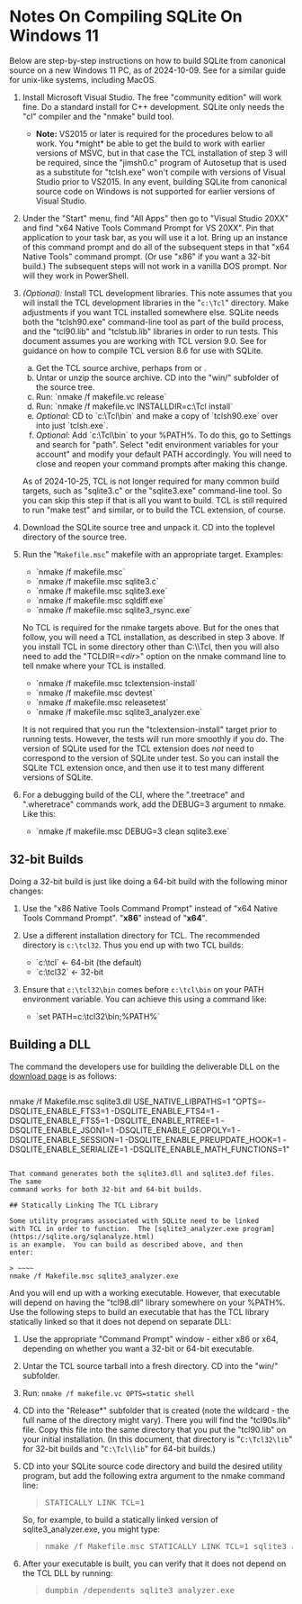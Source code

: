 # Notes On Compiling SQLite On Windows 11

Below are step-by-step instructions on how to build SQLite from
canonical source on a new Windows 11 PC, as of 2024-10-09.
See [](./compile-for-unix.md) for a similar guide for unix-like
systems, including MacOS.

  1.  Install Microsoft Visual Studio. The free "community edition" 
      will work fine.  Do a standard install for C++ development.
      SQLite only needs the
      "cl" compiler and the "nmake" build tool.
      <ul><li><b>Note:</b>
      VS2015 or later is required for the procedures below to
      all work.  You *might* be able to get the build to work with
      earlier versions of MSVC, but in that case the TCL installation
      of step 3 will be required, since the "jimsh0.c" program of
      Autosetup that is used as a substitute for "tclsh.exe" won't
      compile with versions of Visual Studio prior to VS2015.  In any
      event, building SQLite from canonical source code on Windows
      is not supported for earlier versions of Visual Studio.</ul>

  2.  Under the "Start" menu, find "All Apps" then go to "Visual Studio 20XX"
      and find "x64 Native Tools Command Prompt for VS 20XX".  Pin that
      application to your task bar, as you will use it a lot.  Bring up
      an instance of this command prompt and do all of the subsequent steps
      in that "x64 Native Tools" command prompt.  (Or use "x86" if you want
      a 32-bit build.)  The subsequent steps will not work in a vanilla
      DOS prompt.  Nor will they work in PowerShell.

  3.  *(Optional):* Install TCL development libraries.
      This note assumes that you will
      install the TCL development libraries in the "`c:\Tcl`" directory.
      Make adjustments
      if you want TCL installed somewhere else.  SQLite needs both the
      "tclsh90.exe" command-line tool as part of the build process, and
      the "tcl90.lib" and "tclstub.lib" libraries in order to run tests.
      This document assumes you are working with TCL version 9.0.
      See [](./tcl-extension-testing.md#windows) for guidance on how
      to compile TCL version 8.6 for use with SQLite.
      <ol type="a">
      <li>Get the TCL source archive, perhaps from
      <https://www.tcl.tk/software/tcltk/download.html>
      or <https://sqlite.org/tmp/tcl9.0.0.tar.gz>.
      <li>Untar or unzip the source archive.  CD into the "win/" subfolder
          of the source tree.
      <li>Run: `nmake /f makefile.vc release`
      <li>Run: `nmake /f makefile.vc INSTALLDIR=c:\Tcl install`
      <li><i>Optional:</i> CD to `c:\Tcl\bin` and make a copy of
          `tclsh90.exe` over into just `tclsh.exe`.
      <li><i>Optional:</i>
          Add `c:\Tcl\bin` to your %PATH%.  To do this, go to Settings
          and search for "path".  Select "edit environment variables for
          your account" and modify your default PATH accordingly.
          You will need to close and reopen your command prompts after
          making this change.
      </ol>

      As of 2024-10-25, TCL is not longer required for many
      common build targets, such as "sqlite3.c" or the "sqlite3.exe"
      command-line tool.  So you can skip this step if that is all
      you want to build.  TCL is still required to run "make test"
      and similar, or to build the TCL extension, of course.

  4.  Download the SQLite source tree and unpack it. CD into the
      toplevel directory of the source tree.

  5.  Run the "`Makefile.msc`" makefile with an appropriate target.
      Examples:
      <ul>
      <li>  `nmake /f makefile.msc`
      <li>  `nmake /f makefile.msc sqlite3.c`
      <li>  `nmake /f makefile.msc sqlite3.exe`
      <li>  `nmake /f makefile.msc sqldiff.exe`
      <li>  `nmake /f makefile.msc sqlite3_rsync.exe`
      </ul>
      <p>No TCL is required for the nmake targets above.  But for the ones
      that follow, you will need a TCL installation, as described in step 3
      above.  If you install TCL in some directory other than C:\\Tcl, then
      you will also need to add the "TCLDIR=<i>&lt;dir&gt;</i>" option on the
      nmake command line to tell nmake where your TCL is installed.
      <ul>
      <li>  `nmake /f makefile.msc tclextension-install`
      <li>  `nmake /f makefile.msc devtest`
      <li>  `nmake /f makefile.msc releasetest`
      <li>  `nmake /f makefile.msc sqlite3_analyzer.exe`
      </ul>

      It is not required that you run the "tclextension-install" target prior to
      running tests.  However, the tests will run more smoothly if you do.
      The version of SQLite used for the TCL extension does *not* need to
      correspond to the version of SQLite under test.  So you can install the
      SQLite TCL extension once, and then use it to test many different versions
      of SQLite.


  7.  For a debugging build of the CLI, where the ".treetrace" and ".wheretrace"
      commands work, add the DEBUG=3 argument to nmake.  Like this:
      <ul>
      <li> `nmake /f makefile.msc DEBUG=3 clean sqlite3.exe`
      </ul>
   

## 32-bit Builds

Doing a 32-bit build is just like doing a 64-bit build with the
following minor changes:

  1.  Use the "x86 Native Tools Command Prompt" instead of
      "x64 Native Tools Command Prompt".  "**x86**" instead of "**x64**".

  2.  Use a different installation directory for TCL.
      The recommended directory is `c:\tcl32`.  Thus you end up
      with two TCL builds:
      <ul>
      <li> `c:\tcl` &larr;  64-bit (the default)
      <li> `c:\tcl32` &larr;  32-bit
      </ul>

  3.  Ensure that `c:\tcl32\bin` comes before `c:\tcl\bin` on
      your PATH environment variable.  You can achieve this using
      a command like:
      <ul>
      <li>  `set PATH=c:\tcl32\bin;%PATH%`
      </ul>

## Building a DLL

The command the developers use for building the deliverable DLL on the 
[download page](https://sqlite.org/download.html) is as follows:

> ~~~~
nmake /f Makefile.msc sqlite3.dll USE_NATIVE_LIBPATHS=1 "OPTS=-DSQLITE_ENABLE_FTS3=1 -DSQLITE_ENABLE_FTS4=1 -DSQLITE_ENABLE_FTS5=1 -DSQLITE_ENABLE_RTREE=1 -DSQLITE_ENABLE_JSON1=1 -DSQLITE_ENABLE_GEOPOLY=1 -DSQLITE_ENABLE_SESSION=1 -DSQLITE_ENABLE_PREUPDATE_HOOK=1 -DSQLITE_ENABLE_SERIALIZE=1 -DSQLITE_ENABLE_MATH_FUNCTIONS=1"
~~~~

That command generates both the sqlite3.dll and sqlite3.def files.  The same
command works for both 32-bit and 64-bit builds.

## Statically Linking The TCL Library

Some utility programs associated with SQLite need to be linked
with TCL in order to function.  The [sqlite3_analyzer.exe program](https://sqlite.org/sqlanalyze.html)
is an example.  You can build as described above, and then
enter:

> ~~~~
nmake /f Makefile.msc sqlite3_analyzer.exe
~~~~

And you will end up with a working executable.  However, that executable
will depend on having the "tcl98.dll" library somewhere on your %PATH%.
Use the following steps to build an executable that has the TCL library
statically linked so that it does not depend on separate DLL:

  1.  Use the appropriate "Command Prompt" window - either x86 or
      x64, depending on whether you want a 32-bit or 64-bit executable.

  2.  Untar the TCL source tarball into a fresh directory.  CD into
      the "win/" subfolder.

  3.  Run: `nmake /f makefile.vc OPTS=static shell`

  4.  CD into the "Release*" subfolder that is created (note the
      wildcard - the full name of the directory might vary).  There
      you will find the "tcl90s.lib" file.  Copy this file into the
      same directory that you put the "tcl90.lib" on your initial
      installation.  (In this document, that directory is
      "`C:\Tcl32\lib`" for 32-bit builds and
      "`C:\Tcl\lib`" for 64-bit builds.)

  5.  CD into your SQLite source code directory and build the desired
      utility program, but add the following extra argument to the
      nmake command line:
      <blockquote><pre>
      STATICALLY_LINK_TCL=1
      </pre></blockquote>
      <p>So, for example, to build a statically linked version of
      sqlite3_analyzer.exe, you might type:
      <blockquote><pre>
      nmake /f Makefile.msc STATICALLY_LINK_TCL=1 sqlite3_analyzer.exe
      </pre></blockquote>

  6.  After your executable is built, you can verify that it does not
      depend on the TCL DLL by running:
      <blockquote><pre>
      dumpbin /dependents sqlite3_analyzer.exe
      </pre></blockquote>
